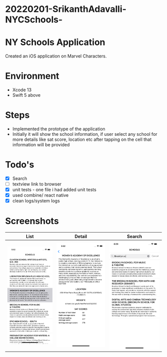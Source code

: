 # 20220201-SrikanthAdavalli-NYCSchools-

# NY Schools Application
Created an iOS application on Marvel Characters.

# Environment
- Xcode 13
- Swift 5 above

# Steps
- Implemented the prototype of the application
- Initially it will show the school information, if user select any school for more details like sat score, location etc after tapping on the cell that information will be provided

# Todo's
- [x] Search
- [ ] textview link to browser 
- [x] unit tests - one file i had added unit tests
- [x] used combine/ react native
- [x] clean logs/system logs

# Screenshots

| List      | Detail | Search |
| ----------- | ----------- | ------- |
| ![list](https://github.com/adavalli123/20220201-SrikanthAdavalli-NYCSchools-/blob/main/Resources/list.png) | ![detail](https://github.com/adavalli123/20220201-SrikanthAdavalli-NYCSchools-/blob/main/Resources/detail.png) | ![search](https://github.com/adavalli123/20220201-SrikanthAdavalli-NYCSchools-/blob/main/Resources/search.png) |
